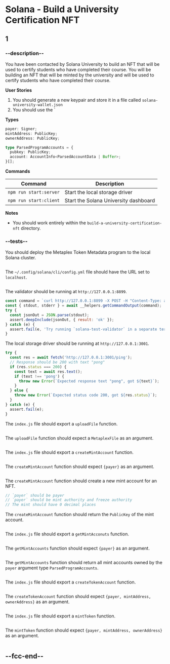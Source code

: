 # Solana - Build a University Certification NFT

## 1

### --description--

You have been contacted by Solana University to build an NFT that will be used to certify students who have completed their course. You will be building an NFT that will be minted by the university and will be used to certify students who have completed their course.

**User Stories**

1. You should generate a new keypair and store it in a file called `solana-university-wallet.json`
2. You should use the `

**Types**

```typescript
payer: Signer;
mintAddress: PublicKey;
ownerAddress: PublicKey;

type ParsedProgramAccounts = {
  pubkey: PublicKey;
  account: AccountInfo<ParsedAccountData | Buffer>;
}[];
```

**Commands**

| Command                | Description                           |
| ---------------------- | ------------------------------------- |
| `npm run start:server` | Start the local storage driver        |
| `npm run start:client` | Start the Solana University dashboard |

**Notes**

- You should work entirely within the `build-a-university-certification-nft` directory.

### --tests--

You should deploy the Metaplex Token Metadata program to the local Solana cluster.

```js

```

The `~/.config/solana/cli/config.yml` file should have the URL set to `localhost`.

```js

```

The validator should be running at `http://127.0.0.1:8899`.

```js
const command = `curl http://127.0.0.1:8899 -X POST -H "Content-Type: application/json" -d '{"jsonrpc":"2.0","id":1, "method":"getHealth"}'`;
const { stdout, stderr } = await __helpers.getCommandOutput(command);
try {
  const jsonOut = JSON.parse(stdout);
  assert.deepInclude(jsonOut, { result: 'ok' });
} catch (e) {
  assert.fail(e, 'Try running `solana-test-validator` in a separate terminal');
}
```

The local storage driver should be running at `http://127.0.0.1:3001`.

```js
try {
  const res = await fetch('http://127.0.0.1:3001/ping');
  // Response should be 200 with text "pong"
  if (res.status === 200) {
    const text = await res.text();
    if (text !== 'pong') {
      throw new Error(`Expected response text "pong", got ${text}`);
    }
  } else {
    throw new Error(`Expected status code 200, got ${res.status}`);
  }
} catch (e) {
  assert.fail(e);
}
```

The `index.js` file should export a `uploadFile` function.

```js

```

The `uploadFile` function should expect a `MetaplexFile` as an argument.

```js

```

The `index.js` file should export a `createMintAccount` function.

```js

```

The `createMintAccount` function should expect `{payer}` as an argument.

```js

```

The `createMintAccount` function should create a new mint account for an NFT.

```js
// `payer` should be payer
// `payer` should be mint authority and freeze authority
// The mint should have 0 decimal places
```

The `createMintAccount` function should return the `PublicKey` of the mint account.

```js

```

The `index.js` file should export a `getMintAcconuts` function.

```js

```

The `getMintAccounts` function should expect `{payer}` as an argument.

```js

```

The `getMintAccounts` function should return all mint accounts owned by the `payer` argument type `ParsedProgramAccounts`.

```js

```

The `index.js` file should export a `createTokenAccount` function.

```js

```

The `createTokenAccount` function should expect `{payer, mintAddress, ownerAddress}` as an argument.

```js

```

The `index.js` file should export a `mintToken` function.

```js

```

The `mintToken` function should expect `{payer, mintAddress, ownerAddress}` as an argument.

```js

```

## --fcc-end--
